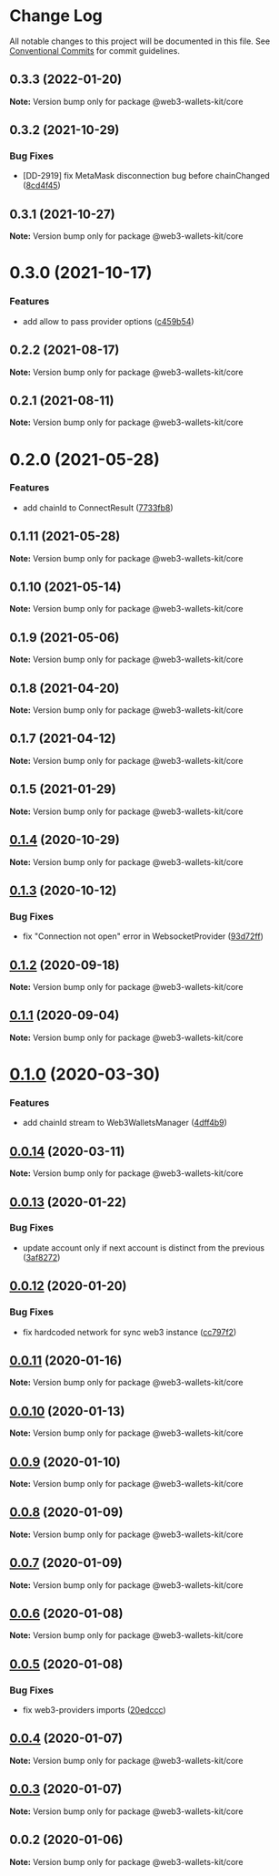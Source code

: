 # Change Log

All notable changes to this project will be documented in this file.
See [Conventional Commits](https://conventionalcommits.org) for commit guidelines.

## 0.3.3 (2022-01-20)

**Note:** Version bump only for package @web3-wallets-kit/core





## 0.3.2 (2021-10-29)


### Bug Fixes

* [DD-2919] fix MetaMask disconnection bug before chainChanged ([8cd4f45](https://github.com/akropolisio/web3-wallets-kit/commit/8cd4f45074d8893f82e33fa79710fa2911b829a7))





## 0.3.1 (2021-10-27)

**Note:** Version bump only for package @web3-wallets-kit/core





# 0.3.0 (2021-10-17)


### Features

* add allow to pass provider options ([c459b54](https://github.com/akropolisio/web3-wallets-kit/commit/c459b54380fa88a13dae0d63a2b23eaa95bc6090))





## 0.2.2 (2021-08-17)

**Note:** Version bump only for package @web3-wallets-kit/core





## 0.2.1 (2021-08-11)

**Note:** Version bump only for package @web3-wallets-kit/core





# 0.2.0 (2021-05-28)


### Features

* add chainId to ConnectResult ([7733fb8](https://github.com/akropolisio/web3-wallets-kit/commit/7733fb8badc43fd29b77de972c65772b5013734a))





## 0.1.11 (2021-05-28)

**Note:** Version bump only for package @web3-wallets-kit/core





## 0.1.10 (2021-05-14)

**Note:** Version bump only for package @web3-wallets-kit/core





## 0.1.9 (2021-05-06)

**Note:** Version bump only for package @web3-wallets-kit/core





## 0.1.8 (2021-04-20)

**Note:** Version bump only for package @web3-wallets-kit/core





## 0.1.7 (2021-04-12)

**Note:** Version bump only for package @web3-wallets-kit/core





## 0.1.5 (2021-01-29)

**Note:** Version bump only for package @web3-wallets-kit/core





## [0.1.4](https://github.com/akropolisio/web3-wallets-kit/compare/@web3-wallets-kit/core@0.1.3...@web3-wallets-kit/core@0.1.4) (2020-10-29)

**Note:** Version bump only for package @web3-wallets-kit/core





## [0.1.3](https://github.com/akropolisio/web3-wallets-kit/compare/@web3-wallets-kit/core@0.1.2...@web3-wallets-kit/core@0.1.3) (2020-10-12)


### Bug Fixes

* fix "Connection not open" error in WebsocketProvider ([93d72ff](https://github.com/akropolisio/web3-wallets-kit/commit/93d72ffec59f79c1a963ac9282cfb8db954b94af))





## [0.1.2](https://github.com/akropolisio/web3-wallets-kit/compare/@web3-wallets-kit/core@0.1.1...@web3-wallets-kit/core@0.1.2) (2020-09-18)

**Note:** Version bump only for package @web3-wallets-kit/core





## [0.1.1](https://github.com/akropolisio/web3-wallets-kit/compare/@web3-wallets-kit/core@0.1.0...@web3-wallets-kit/core@0.1.1) (2020-09-04)

**Note:** Version bump only for package @web3-wallets-kit/core





# [0.1.0](https://github.com/akropolisio/web3-wallets-kit/compare/@web3-wallets-kit/core@0.0.14...@web3-wallets-kit/core@0.1.0) (2020-03-30)


### Features

* add chainId stream to Web3WalletsManager ([4dff4b9](https://github.com/akropolisio/web3-wallets-kit/commit/4dff4b952bd185bc48f38c43b264278d06d7264c))





## [0.0.14](https://github.com/akropolisio/web3-wallets-kit/compare/@web3-wallets-kit/core@0.0.13...@web3-wallets-kit/core@0.0.14) (2020-03-11)

**Note:** Version bump only for package @web3-wallets-kit/core





## [0.0.13](https://github.com/akropolisio/web3-wallets-kit/compare/@web3-wallets-kit/core@0.0.12...@web3-wallets-kit/core@0.0.13) (2020-01-22)


### Bug Fixes

* update account only if next account is distinct from the previous ([3af8272](https://github.com/akropolisio/web3-wallets-kit/commit/3af82720dabe3919f2b04a4f44b137ea03f73a1b))





## [0.0.12](https://github.com/akropolisio/web3-wallets-kit/compare/@web3-wallets-kit/core@0.0.11...@web3-wallets-kit/core@0.0.12) (2020-01-20)


### Bug Fixes

* fix hardcoded network for sync web3 instance ([cc797f2](https://github.com/akropolisio/web3-wallets-kit/commit/cc797f2fdf4c1f39c5e93dd05aae9158f11c54c7))





## [0.0.11](https://github.com/akropolisio/web3-wallets-kit/compare/@web3-wallets-kit/core@0.0.10...@web3-wallets-kit/core@0.0.11) (2020-01-16)

**Note:** Version bump only for package @web3-wallets-kit/core





## [0.0.10](https://github.com/akropolisio/web3-wallets-kit/compare/@web3-wallets-kit/core@0.0.9...@web3-wallets-kit/core@0.0.10) (2020-01-13)

**Note:** Version bump only for package @web3-wallets-kit/core





## [0.0.9](https://github.com/akropolisio/web3-wallets-kit/compare/@web3-wallets-kit/core@0.0.8...@web3-wallets-kit/core@0.0.9) (2020-01-10)

**Note:** Version bump only for package @web3-wallets-kit/core





## [0.0.8](https://github.com/akropolisio/web3-wallets-kit/compare/@web3-wallets-kit/core@0.0.7...@web3-wallets-kit/core@0.0.8) (2020-01-09)

**Note:** Version bump only for package @web3-wallets-kit/core





## [0.0.7](https://github.com/akropolisio/web3-wallets-kit/compare/@web3-wallets-kit/core@0.0.6...@web3-wallets-kit/core@0.0.7) (2020-01-09)

**Note:** Version bump only for package @web3-wallets-kit/core





## [0.0.6](https://github.com/akropolisio/web3-wallets-kit/compare/@web3-wallets-kit/core@0.0.5...@web3-wallets-kit/core@0.0.6) (2020-01-08)

**Note:** Version bump only for package @web3-wallets-kit/core





## [0.0.5](https://github.com/akropolisio/web3-wallets-kit/compare/@web3-wallets-kit/core@0.0.4...@web3-wallets-kit/core@0.0.5) (2020-01-08)


### Bug Fixes

* fix web3-providers imports ([20edccc](https://github.com/akropolisio/web3-wallets-kit/commit/20edccc1098c1c0fbf56723e3197efc8288d48e7))





## [0.0.4](https://github.com/akropolisio/web3-wallets-kit/compare/@web3-wallets-kit/core@0.0.3...@web3-wallets-kit/core@0.0.4) (2020-01-07)

**Note:** Version bump only for package @web3-wallets-kit/core





## [0.0.3](https://github.com/akropolisio/web3-wallets-kit/compare/@web3-wallets-kit/core@0.0.2...@web3-wallets-kit/core@0.0.3) (2020-01-07)

**Note:** Version bump only for package @web3-wallets-kit/core





## 0.0.2 (2020-01-06)

**Note:** Version bump only for package @web3-wallets-kit/core
